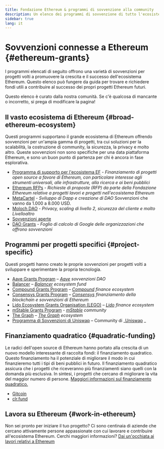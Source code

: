 ```yaml
---
title: Fondazione Ethereum & programmi di sovvenzione alla community
description: Un elenco dei programmi di sovvenzione di tutto l'ecosistema Ethereum.
sidebar: true
lang: it
---
```


# Sovvenzioni connesse a Ethereum {#ethereum-grants}

I programmi elencati di seguito offrono una varietà di sovvenzioni per progetti volti a promuovere la crescita e il successo dell'ecosistema Ethereum. Questo elenco può fungere da guida per trovare e richiedere fondi utili a contribuire al successo dei propri progetti Ethereum futuri.

Questo elenco è curato dalla nostra comunità. Se c'è qualcosa di mancante o incorretto, si prega di modificare la pagina!

## Il vasto ecosistema di Ethereum {#broad-ethereum-ecosystem}

Questi programmi supportano il grande ecosistema di Ethereum offrendo sovvenzioni per un'ampia gamma di progetti, tra cui soluzioni per la scalabilità, la costruzione di community, la sicurezza, la privacy e molto altro. Queste sovvenzioni non sono specifiche per una data piattaforma Ethereum, e sono un buon punto di partenza per chi è ancora in fase esplorativa.

- [Programma di supporto per l'ecosistema EF](https://esp.ethereum.foundation) - _Finanziamento di progetti open source a favore di Ethereum, con particolare interesse agli strumenti universali, alle infrastrutture, alla ricerca e ai beni pubblici_
- [Ethereum RFPs](https://github.com/ethereum/requests-for-proposals) - _Richieste di proposte (RFP) da parte della Fondazione Ethereum relative a progetti lavori e progetti nell'ecosistema Ethereum_
- [MetaCartel](https://www.metacartel.org/grants/) - _Sviluppo di Dapp e creazione di DAO_ Sovvenzioni che vanno da 1.000 a 8.000 USD.
- [Moloch DAO](https://www.molochdao.com/) - _Privacy, scaling di livello 2, sicurezza del cliente e molto Livelloaltro_
- [Sovvenzioni aperte](https://opengrants.com/explore)
- [DAO Grants](https://docs.google.com/spreadsheets/d/1XHc-p_MHNRdjacc8uOEjtPoWL86olP4GyxAJOFO0zxY/edit#gid=0) - _Foglio di calcolo di Google delle organizzazioni che offrono sovvenzioni_

## Programmi per progetti specifici {#project-specific}

Questi progetti hanno creato le proprie sovvenzioni per progetti volti a sviluppare e sperimentare la propria tecnologia.

- [Aave Grants Program](https://aavegrants.org/) – _[Aave](https://aave.com/) sovvenzioni DAO_
- [Balancer](https://balancergrants.notion.site/Balancer-Community-Grants-23e562c5bc4347cd8304637bff0058e6) – _[Balancer](https://balancer.fi/) ecosystem fund_
- [Compound Grants Program](https://compoundgrants.org/) – _[Compound](https://compound.finance/) finance ecosystem_
- [Consensys Grants Program](https://consensys.net/grants/) – _[Consensys](https://consensys.net/) finanziamento della blockchain e sovvenzioni di Ethereum_
- [Lido Ecosystem Grants Organisation (LEGO)](https://lego.lido.fi/) – _[Lido](https://lido.fi/) finance ecosystem_
- [mStable Grants Program](https://docs.mstable.org/advanced/grants-program) - _[mStable](https://mstable.org/) community_
- [The Graph](https://airtable.com/shrdfvnFvVch3IOVm) – _[The Graph](https://thegraph.com/) ecosystem_
- [Programma di Sovvenzioni di Uniswap](https://www.unigrants.org/) – Community di _[Uniswap](https://uniswap.org/) _

## Finanziamento quadratico {#quadratic-funding}

Le radici dell'open source di Ethereum hanno portato alla crescita di un nuovo modello interessante di raccolta fondi: il finanziamento quadratico. Questo finanziamento ha il potenziale di migliorare il modo in cui finanzieremo tutti i tipi di beni pubblici in futuro. Il finanziamento quadratico assicura che i progetti che riceveranno più finanziamenti siano quelli con la domanda più esclusiva. In sintesi, i progetti che cercano di migliorare la vita del maggior numero di persone. [Maggiori informazioni sul finanziamento quadratico.](/defi/#quadratic-funding)

- [Gitcoin](https://gitcoin.co/grants)
- [clr.fund](https://clr.fund/)

## Lavora su Ethereum {#work-in-ethereum}

Non sei pronto per iniziare il tuo progetto? Ci sono centinaia di aziende che cercano attivamente persone appassionate con cui lavorare e contribuire all'ecosistema Ethereum. Cerchi maggiori informazioni? [Dai un'occhiata ai lavori relativi a Ethereum](/community/get-involved/#ethereum-jobs)
